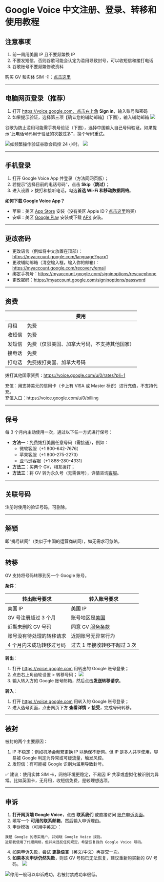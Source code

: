 # Google Voice 中文注册、登录、转移和使用教程

## 注意事项

1. 前一周用美国 IP 且不要频繁换 IP
2. 不要发短信，否则谷歌可能会认定为滥用导致封号，可以收短信和接打电话
3. 谷歌账号不要频繁修改资料

购买 GV 和实体 SIM 卡：[点击这里](https://t.me/GVStore)

---

## 电脑网页登录（推荐）

1. 打开 https://voice.google.com，点击右上角 **Sign in**，输入账号和密码
2. 如果提示验证，选择第三项【确认您的辅助邮箱】（下图），输入辅助邮箱
![](https://i.imgur.com/ZSuOzOH.png)

谷歌为防止滥用可能需手机号验证（下图），选择中国输入自己号码验证。如果提示“此电话号码用于验证的次数过多”，换个号码重试。

![](https://img.shields.io/badge/%E6%B3%A8%E6%84%8F%E4%BA%8B%E9%A1%B9%20-%20?color=D0112B)如频繁操作验证谷歌会风控 24 小时。
![](https://imgur.com/kHxN9nU.png)

---

## 手机登录

1.	打开 Google Voice App 并登录（方法同网页版）；
2.	若提示“选择目前的电话号码”，点击 **Skip（跳过）**；
3.	进入设置 > 拨打和接听电话，勾选**首选 Wi-Fi 和移动数据网络**。

**如何下载 Google Voice App？**

- 苹果：美区 [App Store](https://apps.apple.com/us/app/google-voice/id318698524) 安装（没有美区 Apple ID？[点击这里](https://t.me/GVStore)购买）
- 安卓：美区 [Google Play](https://play.google.com/store/apps/details?id=com.google.android.apps.googlevoice&hl=zh&gl=US) 安装或下载 [APK](https://apkpure.com/search?q=Google+Voice) 安装。

---

## 更改密码

- 更改语言（例如将中文放置在顶部）：https://myaccount.google.com/language?gar=1
- 更改辅助邮箱（清空输入框，输入你的邮箱）：https://myaccount.google.com/recovery/email
- 绑定手机号：https://myaccount.google.com/signinoptions/rescuephone
- 更改密码：https://myaccount.google.com/signinoptions/password
  
---
## 资费

|  | 费用 |
|---|---|
| 月租 | 免费 |
| 收短信 | 免费 |
|发短信  | 免费（仅限美国、加拿大号码，不支持其他国家） |
| 接电话 | 免费 |
| 打电话 | 免费拨打美国、加拿大号码 |

拨打其他国家资费：https://voice.google.com/u/0/rates?pli=1

充值：用支持美元的信用卡（卡上有 VISA 或 Master 标识）进行充值，不支持代充。\
充值入口：https://voice.google.com/u/0/billing
 
---

## 保号

每 3 个月内主动使用一次，通过以下任一方式进行保号：

- **方法一**：免费拨打美国任意号码（需接通），例如：
    - 微软客服（+1 800-642-7676）
    - 苹果客服（+1 800-275-2273）
    - 亚马逊客服（+1 888-280-4331）
- **方法二**：买两个 GV，相互拨打；
- **方法三**：将 GV 转为永久号（无需保号），详情咨询[客服](https://t.me/GVStore)。

---

## 关联号码

注册时使用的验证号码，可删除。

---


## 解锁

即“携号转网”（类似于中国的运营商转网），如无需求可忽略。

---


## 转移

GV 支持将号码转移到另一个 Google 账号。

**条件**：

| 转出账号要求 | 转入账号要求 |
|---|---|
|  美国 IP | 美国 IP |
|GV 号注册超过 3 个月  | 账号地区是[美国](https://policies.google.com/terms) |
| 近期未删除 GV 号码 | 同意 GV [服务条款](https://voice.google.com) |
| 账号没有待处理的转移请求 | 近期账号无异常行为 |
| 4 个月内未成功转移过号码 | 过去 1 年接收转移不超过 3 次|

**转出**：

1.	打开 https://voice.google.com 用转出的 Google 账号登录；
2.	点击右上角齿轮设置 > 转移号码；
![](https://i.imgur.com/b4sTmtB.png)
3.	输入转入方的 Google 账号邮箱，然后点击**发送转移请求**。

**转入**：

1.	打开 https://voice.google.com 用转入的 Google 账号登录；
2.	进入选号页面，点击网页下方 **查看详情** > **接受**，完成号码转移。

---


## 被封

被封的两个主要原因：

1. IP 不稳定：例如机场会频繁更换 IP 以确保不断网。但 IP 是多人共享使用，容易被 Google 判定为异常或可疑流量，触发风控。
2. 发短信：有可能被 Google 识别为滥用导致封号。

✅ 建议：使用实体 SIM 卡，网络环境更稳定，不易因 IP 共享或虚拟化被识别为异常。比如英国卡，无月租，收短信免费，是较理想选项。

---

## 申诉

1.	**打开网页端 Google Voice**，点击 **联系我们** 或直接访问 [账户申诉页面](https://support.google.com/accounts/contact/suspended)。
2.	填写一个 **可用的联系邮箱**，然后输入申诉理由。
3.	申诉模板（可用中英文）：
```
我是 Google 的忠实用户，并知晓 Google Voice 规则。  
近期我使用了代理网络，但并未违反任何规定，希望恢复我的 Google Voice 号码。  
```
4.	如果申诉失败，尝试 **更换语言**（英文/中文）再提交一次。
5.	**如果多次申诉仍然失败**，则该 GV 号码已无法恢复，建议重新购买新的 GV 号码。
![](https://i.imgur.com/d8vfmvd.png)

![](https://img.shields.io/badge/%E6%B3%A8%E6%84%8F%E4%BA%8B%E9%A1%B9%20-%20?color=D0112B)停用一般可以申诉成功，若被封禁成功率很低。
